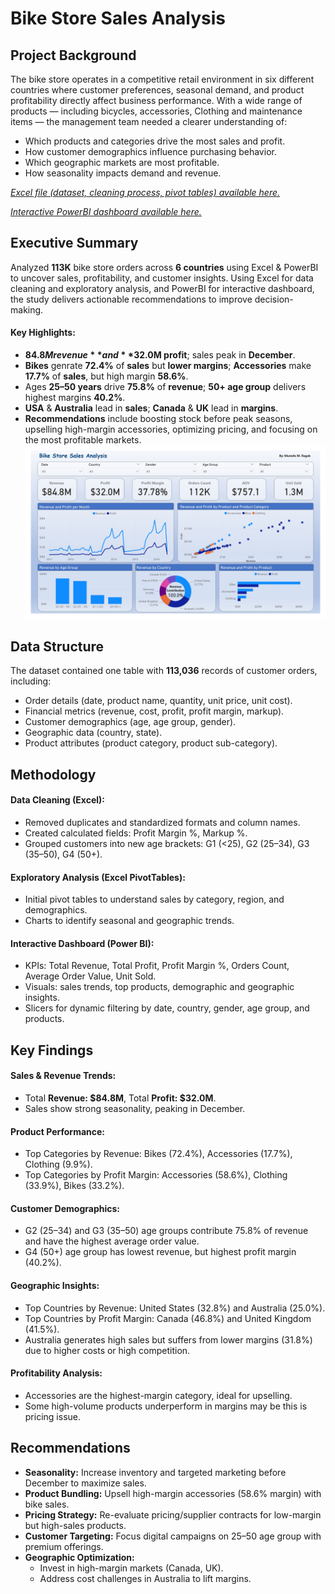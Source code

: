 # Bike Store Sales Analysis
## Project Background
The bike store operates in a competitive retail environment in six different countries where customer preferences, seasonal demand, and product profitability directly affect business performance. With a wide range of products — including bicycles, accessories, Clothing and maintenance items — the management team needed a clearer understanding of:

- Which products and categories drive the most sales and profit.  
- How customer demographics influence purchasing behavior.  
- Which geographic markets are most profitable.  
- How seasonality impacts demand and revenue.

[*Excel file (dataset, cleaning process, pivot tables) available here.*](https://github.com/mustafa-rag/Bike-Store-Sales-Analysis/raw/refs/heads/main/BikeSales.xlsx)

[*Interactive PowerBI dashboard available here.*](https://github.com/mustafa-rag/Bike-Store-Sales-Analysis/raw/refs/heads/main/BikeSalesReport.pbix)
## Executive Summary
Analyzed **113K** bike store orders across **6 countries** using Excel & PowerBI to uncover sales, profitability, and customer insights. Using Excel for data cleaning and exploratory analysis, and PowerBI for interactive dashboard, the study delivers actionable recommendations to improve decision-making.
#### Key Highlights:
- **$84.8M revenue** and **$32.0M profit**; sales peak in **December**.
- **Bikes** genrate **72.4%** of **sales** but **lower margins**; **Accessories** make **17.7%** of **sales**, but high margin **58.6%**.
- Ages **25–50 years** drive **75.8%** of **revenue**; **50+ age group** delivers highest margins **40.2%**.
- **USA** & **Australia** lead in **sales**; **Canada** & **UK** lead in **margins**.
- **Recommendations** include boosting stock before peak seasons, upselling high-margin accessories, optimizing pricing, and focusing on the most profitable markets.
![](/SalesDashboardImage.jpg)
## Data Structure
The dataset contained one table with **113,036** records of customer orders, including:

- Order details (date, product name, quantity, unit price, unit cost).  
- Financial metrics (revenue, cost, profit, profit margin, markup).  
- Customer demographics (age, age group, gender).  
- Geographic data (country, state).  
- Product attributes (product category, product sub-category).
## Methodology
#### Data Cleaning (Excel):
- Removed duplicates and standardized formats and column names.
- Created calculated fields: Profit Margin %, Markup %.
- Grouped customers into new age brackets: G1 (<25), G2 (25–34), G3 (35–50), G4 (50+).

#### Exploratory Analysis (Excel PivotTables):
- Initial pivot tables to understand sales by category, region, and demographics.
- Charts to identify seasonal and geographic trends.

#### Interactive Dashboard (Power BI):
- KPIs: Total Revenue, Total Profit, Profit Margin %, Orders Count, Average Order Value, Unit Sold.
- Visuals: sales trends, top products, demographic and geographic insights.
- Slicers for dynamic filtering by date, country, gender, age group, and products.
## Key Findings
#### Sales & Revenue Trends:
- Total **Revenue: $84.8M**, Total **Profit: $32.0M**.
- Sales show strong seasonality, peaking in December.
#### Product Performance:
- Top Categories by Revenue: Bikes (72.4%), Accessories (17.7%), Clothing (9.9%).
- Top Categories by Profit Margin: Accessories (58.6%), Clothing (33.9%), Bikes (33.2%).
#### Customer Demographics:
- G2 (25–34) and G3 (35–50) age groups contribute 75.8% of revenue and have the highest average order value.
- G4 (50+) age group has lowest revenue, but highest profit margin (40.2%).
#### Geographic Insights:
- Top Countries by Revenue: United States (32.8%) and Australia (25.0%).
- Top Countries by Profit Margin: Canada (46.8%) and United Kingdom (41.5%).
- Australia generates high sales but suffers from lower margins (31.8%) due to higher costs or high competition.
#### Profitability Analysis:
- Accessories are the highest-margin category, ideal for upselling.
- Some high-volume products underperform in margins may be this is pricing issue.
## Recommendations
- **Seasonality:** Increase inventory and targeted marketing before December to maximize sales.
- **Product Bundling:** Upsell high-margin accessories (58.6% margin) with bike sales.
- **Pricing Strategy:** Re-evaluate pricing/supplier contracts for low-margin but high-sales products.
- **Customer Targeting:** Focus digital campaigns on 25–50 age group with premium offerings.
- **Geographic Optimization:**
  - Invest in high-margin markets (Canada, UK).
  - Address cost challenges in Australia to lift margins.
